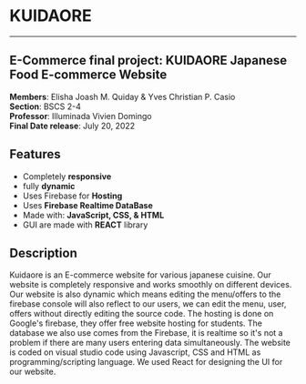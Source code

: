 # KUIDAORE
<hr/>
<h2>E-Commerce final project: KUIDAORE Japanese Food E-commerce Website</h2>
<p>
    <b>Members</b>: Elisha Joash M. Quiday & Yves Christian P. Casio <br/>
    <b>Section</b>: BSCS 2-4 <br/>
    <b>Professor</b>: Illuminada Vivien Domingo <br/>
    <b>Final Date release</b>: July 20, 2022<br/>
</p>
<h2> Features </h2>
<ul>
  <li> Completely <b>responsive</b></li>
  <li> fully <b>dynamic</b> </li>
  <li> Uses Firebase for <b>Hosting</b> </li>
  <li> Uses <b>Firebase Realtime DataBase</b> </li>
  <li> Made with: <b> JavaScript, CSS, & HTML </b> </li>
  <li> GUI are made with <b>REACT</b> library </li>
 </ul>
 <h2> Description </h2>
 <p> Kuidaore is an E-commerce website for various japanese cuisine. Our website is completely responsive and works smoothly on different devices. Our website is also dynamic which means editing the menu/offers to the firebase console will also reflect to our users, we can edit the menu, user, offers without directly editing the source code. The hosting is done on Google's firebase, they offer free website hosting for students. The database we also use comes from the Firebase, it is realtime so it's not a problem if there are many users entering data simultaneously. The website is coded on visual studio code using Javascript, CSS and HTML as programming/scripting language. We used React for designing the UI for our website. </p> 

